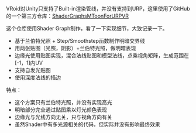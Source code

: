 VRoid对Unity只支持了Built-in渲染管线，并没有支持到URP，这里使用了GitHub的一个第三方仓库：[ShaderGraphsMToonForURPVR](https://github.com/simplestargame/ShaderGraphsMToonForURPVR)

这个仓库使用Shader Graph制作，看了一下实现细节，大致记录一下。
- 基于兰伯特光照 + Step/Smoothstep函数制作明暗交界线
- 用两张贴图（光照，阴影）+兰伯特光照，做明暗表现
- 边缘光使用贴图实现，混合法线贴图和模型法线，点乘视角矩阵，生成范围在\[-1，1\]内UV
- 支持自发光贴图
- 使用深度法线的描边

特点：
- 这个方案只有兰伯特光照，并没有实现高光
- 明暗部分完全通过贴图乘以灯光颜色表现
- 边缘光与光线方向无关，只与视角方向有关
- 虽然Shader中有多光源相关的代码，但实际并没有影响最终效果